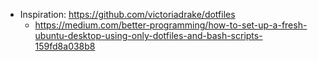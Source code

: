 - Inspiration: https://github.com/victoriadrake/dotfiles
  - https://medium.com/better-programming/how-to-set-up-a-fresh-ubuntu-desktop-using-only-dotfiles-and-bash-scripts-159fd8a038b8
